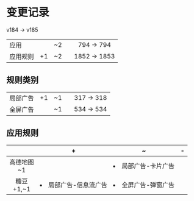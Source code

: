 # 变更记录

v184 -> v185

||||||
|-|:-:|:-:|:-:|:-:|
|应用||~2||794 -> 794|
|应用规则|+1|~2||1852 -> 1853|

## 规则类别

||||||
|-|:-:|:-:|:-:|:-:|
|局部广告|+1|~1||317 -> 318|
|全屏广告||~1||534 -> 534|

## 应用规则

||+|~|-|
|:-:|-|-|-|
|高德地图<br>~1||<li>局部广告-卡片广告||
|糖豆<br>+1,~1|<li>局部广告-信息流广告|<li>全屏广告-弹窗广告||
